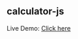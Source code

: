 ## calculator-js
<p>Live Demo: <a href="https://hesap-makinasi-js.netlify.app/">Click here</a> </p>
